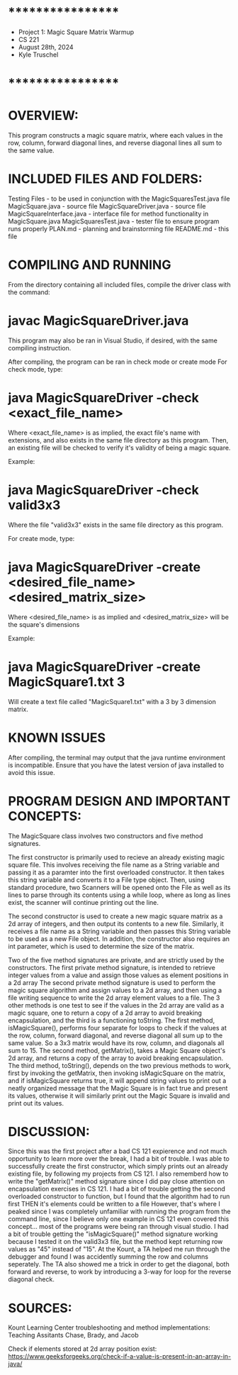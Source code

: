 # ****************
* Project 1: Magic Square Matrix Warmup
* CS 221
* August 28th, 2024
* Kyle Truschel
# ****************

# OVERVIEW:
This program constructs a magic square matrix, where each values
in the row, column, forward diagonal lines, and
reverse diagonal lines all sum to the same value.

# INCLUDED FILES AND FOLDERS:
Testing Files - to be used in conjunction with the MagicSquaresTest.java file
MagicSquare.java - source file
MagicSquareDriver.java - source file
MagicSquareInterface.java - interface file for method functionality in MagicSquare.java
MagicSquaresTest.java - tester file to ensure program runs properly
PLAN.md - planning and brainstorming file
README.md - this file

# COMPILING AND RUNNING
From the directory containing all included files, compile the driver class with the command:
# javac MagicSquareDriver.java

This program may also be ran in Visual Studio, if desired, with the same compiling instruction.

After compiling, the program can be ran in check mode or create mode
For check mode, type:
# java MagicSquareDriver -check <exact_file_name>
Where <exact_file_name> is as implied, the exact file's name with extensions, and
also exists in the same file directory as this program.
Then, an existing file will be checked to verify it's validity of being a magic
square.

Example:
# java MagicSquareDriver -check valid3x3
Where the file "valid3x3" exists in the same file directory as this program.

For create mode, type:
# java MagicSquareDriver -create <desired_file_name> <desired_matrix_size>
Where <desired_file_name> is as implied and <desired_matrix_size> will be the
square's dimensions

Example:
# java MagicSquareDriver -create MagicSquare1.txt 3
Will create a text file called "MagicSquare1.txt" with a 3 by 3 dimension matrix.

# KNOWN ISSUES
After compiling, the terminal may output that the java runtime environment is incompatible.
Ensure that you have the latest version of java installed to avoid this issue.

# PROGRAM DESIGN AND IMPORTANT CONCEPTS:
The MagicSquare class involves two constructors and five method signatures. 

The first constructor is primarily used to recieve an already existing magic square file. This involves receiving the file name as a String variable and passing it as a paramter into the first overloaded constructor. It then takes this string variable and converts it to a File type object. Then, using standard procedure, two Scanners will be opened onto the File as well as its lines to parse through its contents using a while loop, where as long as lines exist, the scanner will continue printing out the line.

The second constructor is used to create a new magic square matrix as a 2d array of integers, and then output its contents to a new file. Similarly, it receives a file name as a String variable and then passes this String variable to be used as a new File object. In addition, the constructor also requires an int parameter, which is used to determine the size of the matrix.

Two of the five method signatures are private, and are strictly used by the constructors.
    The first private method signature, is intended to retrieve integer values from a value and 
    assign those values as element positions in a 2d array
    The second private method signature is used to perform the magic square algorithm and assign values to a 2d array, and then using a file writing sequence to write the 2d array element values to a file.
The 3 other methods is one test to see if the values in the 2d array are valid as a magic square, one to return a copy of a 2d array to avoid breaking encapsulation, and the third is a functioning toString.
    The first method, isMagicSquare(), performs four separate for loops to check if the values at the row, column, forward diagonal, and reverse diagonal all sum up to the same value. So a 3x3 matrix would have its row, column, and diagonals all sum to 15.
    The second method, getMatrix(), takes a Magic Square object's 2d array, and returns a copy of the array to avoid breaking encapsulation.
    The third method, toString(), depends on the two previous methods to work, first by invoking the getMatrix, then invoking isMagicSquare on the matrix, and if isMagicSquare returns true, it will append string values to print out a neatly organized message that the Magic Square is in fact true and present its values, otherwise it will similarly print out the Magic Square is invalid and print out its values.

# DISCUSSION:
Since this was the first project after a bad CS 121 expierence and not much opportunity to learn more over the break, I had a bit of trouble. I was able to successfully create the first constructor, which simply prints out an already existing file, by following my projects from CS 121. I also rememberd how to write the "getMatrix()" method signature since I did pay close
attention on encapsulation exercises in CS 121. I had a bit of trouble getting the second overloaded constructor to function, but I found that the algorithm had to run first THEN it's elements could be written to a file
However, that's where I peaked since I was completely unfamiliar with running the program from the command line, since I believe only one example in CS 121 even covered this concept... most of the programs were being ran through visual studio.
I had a bit of trouble getting the "isMagicSquare()" method signature working because I tested it on the valid3x3 file, but the method kept returning row values as "45" instead of "15". At the Kount, a TA helped me run through the debugger and found I was accidently summing the row and columns seperately. The TA also showed me a trick in order to get the diagonal, both forward and reverse, to work by introducing a 3-way for loop for the reverse diagonal check.

# SOURCES:
Kount Learning Center troubleshooting and method implementations:
    Teaching Assitants Chase, Brady, and Jacob

Check if elements stored at 2d array position exist:
    https://www.geeksforgeeks.org/check-if-a-value-is-present-in-an-array-in-java/
